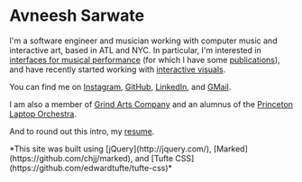 <b>Avneesh Sarwate</b>
===============

I'm a software engineer and musician working with computer music and interactive art, based in ATL and NYC. In particular, I'm interested in [interfaces for musical performance](/electronicimprovisation#) (for which I have some [publications](/publications#)), and have recently started working with [interactive visuals](/interactivevisuals#). 

You can find me on [Instagram](https://www.instagram.com/avneeshsarwate/), [GitHub](https://github.com/AvneeshSarwate), [LinkedIn](https://www.linkedin.com/in/avneesh-sarwate-16172662), and [GMail](mailto:avneeshsarwate@gmail.com). 

I am also a member of [Grind Arts Company](http://www.grindarts.com/) and an alumnus of the [Princeton Laptop Orchestra](http://plork.princeton.edu/index.php).

And to round out this intro, my [resume](/static/papers/Sarwate_Resume.pdf).

<footer>*This site was built using  [jQuery](http://jquery.com/), [Marked](https://github.com/chjj/marked), and [Tufte CSS](https://github.com/edwardtufte/tufte-css)*</footer>